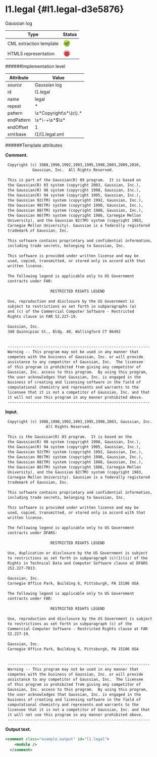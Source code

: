 # l1.legal {#l1.legal-d3e5876}

Gaussian log

| Type                                                                                                                                                | Status                                                                                                                                              |
|----|----|
| CML extraction template                                                                                                                             | ![](/imgs/Total.png)                                                                                                                                |
| HTML5 representation                                                                                                                                | ![](/imgs/None.png)                                                                                                                                 |

######Implementation level

| Attribute                                                                                                                                           | Value                                                                                                                                               |
|----|----|
| *source*                                                                                                                                            | Gaussian log                                                                                                                                        |
| id                                                                                                                                                  | l1.legal                                                                                                                                            |
| name                                                                                                                                                | legal                                                                                                                                               |
| repeat                                                                                                                                              | \*                                                                                                                                                  |
| pattern                                                                                                                                             | \\s\*Copyright\\s\*\\(c\\).\*                                                                                                                       |
| endPattern                                                                                                                                          | \\s\*\\-+\\s\*\$\\s\*                                                                                                                               |
| endOffset                                                                                                                                           | 1                                                                                                                                                   |
| xml:base                                                                                                                                            | l1/l1.legal.xml                                                                                                                                     |

######Template attributes

**Comment.**

     Copyright (c) 1988,1990,1992,1993,1995,1998,2003,2009,2010,
                Gaussian, Inc.  All Rights Reserved.
      
     This is part of the Gaussian(R) 09 program.  It is based on
     the Gaussian(R) 03 system (copyright 2003, Gaussian, Inc.),
     the Gaussian(R) 98 system (copyright 1998, Gaussian, Inc.),
     the Gaussian(R) 94 system (copyright 1995, Gaussian, Inc.),
     the Gaussian 92(TM) system (copyright 1992, Gaussian, Inc.),
     the Gaussian 90(TM) system (copyright 1990, Gaussian, Inc.),
     the Gaussian 88(TM) system (copyright 1988, Gaussian, Inc.),
     the Gaussian 86(TM) system (copyright 1986, Carnegie Mellon
     University), and the Gaussian 82(TM) system (copyright 1983,
     Carnegie Mellon University). Gaussian is a federally registered
     trademark of Gaussian, Inc.
      
     This software contains proprietary and confidential information,
     including trade secrets, belonging to Gaussian, Inc.
      
     This software is provided under written license and may be
     used, copied, transmitted, or stored only in accord with that
     written license.
      
     The following legend is applicable only to US Government
     contracts under FAR:
      
                        RESTRICTED RIGHTS LEGEND
      
     Use, reproduction and disclosure by the US Government is
     subject to restrictions as set forth in subparagraphs (a)
     and (c) of the Commercial Computer Software - Restricted
     Rights clause in FAR 52.227-19.
      
     Gaussian, Inc.
     340 Quinnipiac St., Bldg. 40, Wallingford CT 06492
      
      
     ---------------------------------------------------------------
     Warning -- This program may not be used in any manner that
     competes with the business of Gaussian, Inc. or will provide
     assistance to any competitor of Gaussian, Inc.  The licensee
     of this program is prohibited from giving any competitor of
     Gaussian, Inc. access to this program.  By using this program,
     the user acknowledges that Gaussian, Inc. is engaged in the
     business of creating and licensing software in the field of
     computational chemistry and represents and warrants to the
     licensee that it is not a competitor of Gaussian, Inc. and that
     it will not use this program in any manner prohibited above.
     ---------------------------------------------------------------
      
      

**Input.**

     Copyright (c) 1988,1990,1992,1993,1995,1998,2003, Gaussian, Inc.
                      All Rights Reserved.
      
     This is the Gaussian(R) 03 program.  It is based on the
     the Gaussian(R) 98 system (copyright 1998, Gaussian, Inc.),
     the Gaussian(R) 94 system (copyright 1995, Gaussian, Inc.),
     the Gaussian 92(TM) system (copyright 1992, Gaussian, Inc.),
     the Gaussian 90(TM) system (copyright 1990, Gaussian, Inc.),
     the Gaussian 88(TM) system (copyright 1988, Gaussian, Inc.),
     the Gaussian 86(TM) system (copyright 1986, Carnegie Mellon
     University), and the Gaussian 82(TM) system (copyright 1983,
     Carnegie Mellon University). Gaussian is a federally registered
     trademark of Gaussian, Inc.
      
     This software contains proprietary and confidential information,
     including trade secrets, belonging to Gaussian, Inc.
      
     This software is provided under written license and may be
     used, copied, transmitted, or stored only in accord with that
     written license.
      
     The following legend is applicable only to US Government
     contracts under DFARS:
      
                        RESTRICTED RIGHTS LEGEND
      
     Use, duplication or disclosure by the US Government is subject
     to restrictions as set forth in subparagraph (c)(1)(ii) of the
     Rights in Technical Data and Computer Software clause at DFARS
     252.227-7013.
      
     Gaussian, Inc.
     Carnegie Office Park, Building 6, Pittsburgh, PA 15106 USA
      
     The following legend is applicable only to US Government
     contracts under FAR:
      
                        RESTRICTED RIGHTS LEGEND
      
     Use, reproduction and disclosure by the US Government is subject
     to restrictions as set forth in subparagraph (c) of the
     Commercial Computer Software - Restricted Rights clause at FAR
     52.227-19.
      
     Gaussian, Inc.
     Carnegie Office Park, Building 6, Pittsburgh, PA 15106 USA
      
      
     ---------------------------------------------------------------
     Warning -- This program may not be used in any manner that
     competes with the business of Gaussian, Inc. or will provide
     assistance to any competitor of Gaussian, Inc.  The licensee
     of this program is prohibited from giving any competitor of
     Gaussian, Inc. access to this program.  By using this program,
     the user acknowledges that Gaussian, Inc. is engaged in the
     business of creating and licensing software in the field of
     computational chemistry and represents and warrants to the
     licensee that it is not a competitor of Gaussian, Inc. and that
     it will not use this program in any manner prohibited above.
     ---------------------------------------------------------------
      
      

**Output text.**

```xml
<comment class="example.output" id="l1.legal">
    <module />
  </comment>
```
